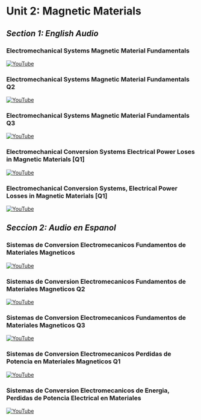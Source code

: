 # Unit 2: Magnetic Materials

## *Section 1: English Audio*

### Electromechanical Systems Magnetic Material Fundamentals

[![YouTube](http://i.ytimg.com/vi/Wfl9kiTzgAU/hqdefault.jpg)](https://www.youtube.com/watch?v=Wfl9kiTzgAU)

### Electromechanical Systems Magnetic Material Fundamentals Q2

[![YouTube](http://i.ytimg.com/vi/xCOs1Vvv13s/hqdefault.jpg)](https://www.youtube.com/watch?v=xCOs1Vvv13s)

### Electromechanical Systems Magnetic Material Fundamentals Q3

[![YouTube](http://i.ytimg.com/vi/BbawKKEsBho/hqdefault.jpg)](https://www.youtube.com/watch?v=BbawKKEsBho)

### Electromechanical Conversion Systems  Electrical Power Loses in Magnetic Materials [Q1]

[![YouTube](http://i.ytimg.com/vi/_5thKK6AeOs/hqdefault.jpg)](https://www.youtube.com/watch?v=_5thKK6AeOs)

### Electromechanical Conversion Systems, Electrical Power Losses in Magnetic Materials [Q1]

[![YouTube](http://i.ytimg.com/vi/ysEqX5wDYkU/hqdefault.jpg)](https://www.youtube.com/watch?v=ysEqX5wDYkU)

## *Seccion 2: Audio en Espanol*

### Sistemas de Conversion Electromecanicos Fundamentos de Materiales Magneticos

[![YouTube](http://i.ytimg.com/vi/ONE-AAOz-zE/hqdefault.jpg)](https://www.youtube.com/watch?v=ONE-AAOz-zE)

### Sistemas de Conversion Electromecanicos Fundamentos de Materiales Magneticos Q2

[![YouTube](http://i.ytimg.com/vi/6T-LQqsA-Is/hqdefault.jpg)](https://www.youtube.com/watch?v=6T-LQqsA-Is)

### Sistemas de Conversion Electromecanicos Fundamentos de Materiales Magneticos Q3

[![YouTube](http://i.ytimg.com/vi/IN5FzrWuTXw/hqdefault.jpg)](https://www.youtube.com/watch?v=IN5FzrWuTXw)

### Sistemas de Conversion Electromecanicos Perdidas de Potencia en Materiales Magneticos Q1

[![YouTube](http://i.ytimg.com/vi/xrgitioX4AA/hqdefault.jpg)](https://www.youtube.com/watch?v=xrgitioX4AA)

### Sistemas de Conversion Electromecanicos de Energia, Perdidas de Potencia Electrical en Materiales

[![YouTube](http://i.ytimg.com/vi/bRlgJGCjvc4/hqdefault.jpg)](https://www.youtube.com/watch?v=bRlgJGCjvc4)

